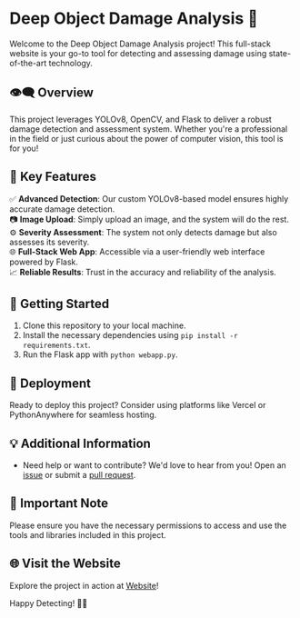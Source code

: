 # Deep Object Damage Analysis 🚀

Welcome to the Deep Object Damage Analysis project! This full-stack website is your go-to tool for detecting and assessing damage using state-of-the-art technology.

👁️‍🗨️ **Overview**
-----------------------
This project leverages YOLOv8, OpenCV, and Flask to deliver a robust damage detection and assessment system. Whether you're a professional in the field or just curious about the power of computer vision, this tool is for you!

🌟 **Key Features**
---------------------
✅ **Advanced Detection**: Our custom YOLOv8-based model ensures highly accurate damage detection.  
📷 **Image Upload**: Simply upload an image, and the system will do the rest.  
⚙️ **Severity Assessment**: The system not only detects damage but also assesses its severity.  
🌐 **Full-Stack Web App**: Accessible via a user-friendly web interface powered by Flask.  
📈 **Reliable Results**: Trust in the accuracy and reliability of the analysis.

🔧 **Getting Started**
------------------------
1. Clone this repository to your local machine.
2. Install the necessary dependencies using `pip install -r requirements.txt`.
3. Run the Flask app with `python webapp.py`.

🚀 **Deployment**
--------------------
Ready to deploy this project? Consider using platforms like Vercel or PythonAnywhere for seamless hosting.

💡 **Additional Information**
------------------------------
- Need help or want to contribute? We'd love to hear from you! Open an [issue](https://github.com/ec-026/Deep-Object-Damage-Analysis/issues) or submit a [pull request](https://github.com/ec-026/Deep-Object-Damage-Analysis/pulls).

📌 **Important Note**
-------------------------
Please ensure you have the necessary permissions to access and use the tools and libraries included in this project.

🌐 **Visit the Website**
---------------------------
Explore the project in action at [Website](http://notnormalcoder123.pythonanywhere.com/)!

Happy Detecting! 📸✨

